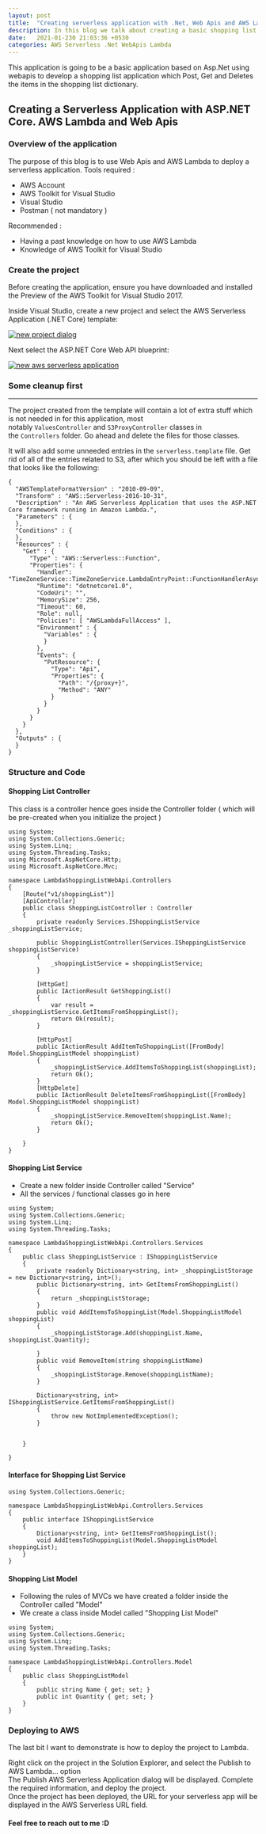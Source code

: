 ```yaml
---
layout: post
title:  "Creating serverless application with .Net, Web Apis and AWS Lambda"
description: In this blog we talk about creating a basic shopping list application
date:   2021-01-230 21:03:36 +0530
categories: AWS Serverless .Net WebApis Lambda
---
```

This application is going to be a basic application based on Asp.Net using webapis to develop a shopping list application which Post, Get and Deletes the items in the shopping list dictionary.

## Creating a Serverless Application with ASP.NET Core. AWS Lambda and Web Apis

### Overview of the application
The purpose of this blog is to use Web Apis and AWS Lambda to deploy a serverless application. 
Tools required :
* AWS Account
* AWS Toolkit for Visual Studio 
* Visual Studio
* Postman ( not mandatory )

Recommended : 
* Having a past knowledge on how to use AWS Lambda
* Knowledge of AWS Toolkit for Visual Studio

### Create the project
Before creating the application, ensure you have downloaded and installed the Preview of the AWS Toolkit for Visual Studio 2017.

Inside Visual Studio, create a new project and select the AWS Serverless Application (.NET Core) template:

[![new project dialog](https://www.jerriepelser.com/static/eb64b944991746d7bbc98f6666906499/024d6/new-project-dialog.png "new project dialog")](https://www.jerriepelser.com/static/eb64b944991746d7bbc98f6666906499/024d6/new-project-dialog.png)

Next select the ASP.NET Core Web API blueprint:

[![new aws serverless application](https://www.jerriepelser.com/static/8044ceedabed1fb51c28c9ab503cf171/ad12c/new-aws-serverless-application.png "new aws serverless application")](https://www.jerriepelser.com/static/8044ceedabed1fb51c28c9ab503cf171/ad12c/new-aws-serverless-application.png)


### Some cleanup first
------------------

The project created from the template will contain a lot of extra stuff which is not needed in for this application, most notably `ValuesController` and `S3ProxyController` classes in the `Controllers` folder. Go ahead and delete the files for those classes.

It will also add some unneeded entries in the `serverless.template` file. Get rid of all of the entries related to S3, after which you should be left with a file that looks like the following:

```
{
  "AWSTemplateFormatVersion" : "2010-09-09",
  "Transform" : "AWS::Serverless-2016-10-31",
  "Description" : "An AWS Serverless Application that uses the ASP.NET Core framework running in Amazon Lambda.",
  "Parameters" : {
  },
  "Conditions" : {
  },
  "Resources" : {
    "Get" : {
      "Type" : "AWS::Serverless::Function",
      "Properties": {
        "Handler": "TimeZoneService::TimeZoneService.LambdaEntryPoint::FunctionHandlerAsync",
        "Runtime": "dotnetcore1.0",
        "CodeUri": "",
        "MemorySize": 256,
        "Timeout": 60,
        "Role": null,
        "Policies": [ "AWSLambdaFullAccess" ],
        "Environment" : {
          "Variables" : {
          }
        },
        "Events": {
          "PutResource": {
            "Type": "Api",
            "Properties": {
              "Path": "/{proxy+}",
              "Method": "ANY"
            }
          }
        }
      }
    }
  },
  "Outputs" : {
  }
}
```

### Structure and Code

#### Shopping List Controller
This class is a controller hence goes inside the Controller folder ( which will be pre-created when you initialize the project )
```
using System;
using System.Collections.Generic;
using System.Linq;
using System.Threading.Tasks;
using Microsoft.AspNetCore.Http;
using Microsoft.AspNetCore.Mvc;

namespace LambdaShoppingListWebApi.Controllers
{
    [Route("v1/shoppingList")]
    [ApiController]
    public class ShoppingListController : Controller
    {
        private readonly Services.IShoppingListService _shoppingListService;

        public ShoppingListController(Services.IShoppingListService shoppingListService)
        {
            _shoppingListService = shoppingListService;
        }

        [HttpGet]
        public IActionResult GetShoppingList()
        {
            var result = _shoppingListService.GetItemsFromShoppingList();
            return Ok(result);
        }

        [HttpPost]
        public IActionResult AddItemToShoppingList([FromBody] Model.ShoppingListModel shoppingList)
        {
            _shoppingListService.AddItemsToShoppingList(shoppingList);
            return Ok();
        }
        [HttpDelete]
        public IActionResult DeleteItemsFromShoppingList([FromBody] Model.ShoppingListModel shoppingList)
        {
            _shoppingListService.RemoveItem(shoppingList.Name);
            return Ok();
        }

    }
}
```
#### Shopping List Service
* Create a new folder inside Controller called "Service"
* All the services / functional classes go in here
``` 
using System;
using System.Collections.Generic;
using System.Linq;
using System.Threading.Tasks;

namespace LambdaShoppingListWebApi.Controllers.Services
{
    public class ShoppingListService : IShoppingListService
    {
        private readonly Dictionary<string, int> _shoppingListStorage = new Dictionary<string, int>();
        public Dictionary<string, int> GetItemsFromShoppingList()
        {
            return _shoppingListStorage;
        }
        public void AddItemsToShoppingList(Model.ShoppingListModel shoppingList)
        {
            _shoppingListStorage.Add(shoppingList.Name, shoppingList.Quantity);

        }
        public void RemoveItem(string shoppingListName)
        {
            _shoppingListStorage.Remove(shoppingListName);
        }

        Dictionary<string, int> IShoppingListService.GetItemsFromShoppingList()
        {
            throw new NotImplementedException();
        }

      
    }
    
}
```
#### Interface for Shopping List Service
```
using System.Collections.Generic;

namespace LambdaShoppingListWebApi.Controllers.Services
{
    public interface IShoppingListService
    {
        Dictionary<string, int> GetItemsFromShoppingList();
        void AddItemsToShoppingList(Model.ShoppingListModel shoppingList);
    }
}
```
#### Shopping List Model
* Following the rules of MVCs we have created a folder inside the Controller called "Model"
* We create a class inside Model called "Shopping List Model"
```
using System;
using System.Collections.Generic;
using System.Linq;
using System.Threading.Tasks;

namespace LambdaShoppingListWebApi.Controllers.Model
{
    public class ShoppingListModel
    {
        public string Name { get; set; }
        public int Quantity { get; set; }
    }
}
```
### Deploying to AWS
The last bit I want to demonstrate is how to deploy the project to Lambda.

Right click on the project in the Solution Explorer, and select the Publish to AWS Lambda… option <br>
The Publish AWS Serverless Application dialog will be displayed. Complete the required information, and deploy the project. <br>
Once the project has been deployed, the URL for your serverless app will be displayed in the AWS Serverless URL field.

#### Feel free to reach out to me :D
